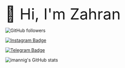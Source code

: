 <font size="14"> 👋 Hi, I'm Zahran </font>

<img alt="GitHub followers" src="https://img.shields.io/github/followers/imannig?style=social">

[![Instagram Badge](https://img.shields.io/badge/Instagram-%40imanniigg-ff69b4)](https://instagram.com/imanniigg)

[![Telegram Badge](https://img.shields.io/badge/Telegram-%40imannig-9cf)](https://t.me/imannig)

![imannig's GitHub stats](https://github-readme-stats.vercel.app/api?username=imannig&show_icons=true&theme=tokyonight)
<!---
imannig/imannig is a ✨ special ✨ repository because its `README.md` (this file) appears on your GitHub profile.
You can click the Preview link to take a look at your changes.
--->
